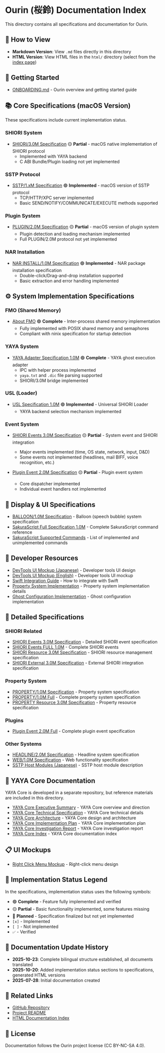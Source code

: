 # Ourin (桜鈴) Documentation Index

This directory contains all specifications and documentation for Ourin.

## 📖 How to View

- **Markdown Version**: View `.md` files directly in this directory
- **HTML Version**: View HTML files in the `html/` directory (select from the [index page](html/index.html))

## 🎯 Getting Started

- [ONBOARDING.md](ONBOARDING_en-us.md) - Ourin overview and getting started guide

## 📚 Core Specifications (macOS Version)

These specifications include current implementation status.

### SHIORI System
- [SHIORI/3.0M Specification](SHIORI_3.0M_SPEC_en-us.md) 🟡 **Partial** - macOS native implementation of SHIORI protocol
  - Implemented with YAYA backend
  - C ABI Bundle/Plugin loading not yet implemented

### SSTP Protocol
- [SSTP/1.xM Specification](SSTP_1.xM_SPEC_en-us.md) 🟢 **Implemented** - macOS version of SSTP protocol
  - TCP/HTTP/XPC server implemented
  - Basic SEND/NOTIFY/COMMUNICATE/EXECUTE methods supported

### Plugin System
- [PLUGIN/2.0M Specification](SPEC_PLUGIN_2.0M_en-us.md) 🟡 **Partial** - macOS version of plugin system
  - Plugin detection and loading mechanism implemented
  - Full PLUGIN/2.0M protocol not yet implemented

### NAR Installation
- [NAR INSTALL/1.0M Specification](NAR_INSTALL_1.0M_SPEC_en-us.md) 🟢 **Implemented** - NAR package installation specification
  - Double-click/Drag-and-drop installation supported
  - Basic extraction and error handling implemented

## ⚙️ System Implementation Specifications

### FMO (Shared Memory)
- [About FMO](About_FMO_en-us.md) 🟢 **Complete** - Inter-process shared memory implementation
  - Fully implemented with POSIX shared memory and semaphores
  - Compliant with ninix specification for startup detection

### YAYA System
- [YAYA Adapter Specification 1.0M](OURIN_YAYA_ADAPTER_SPEC_1.0M_en-us.md) 🟢 **Complete** - YAYA ghost execution adapter
  - IPC with helper process implemented
  - `yaya.txt` and `.dic` file parsing supported
  - SHIORI/3.0M bridge implemented

### USL (Loader)
- [USL Specification 1.0M](OURIN_USL_1.0M_SPEC_en-us.md) 🟢 **Implemented** - Universal SHIORI Loader
  - YAYA backend selection mechanism implemented

### Event System
- [SHIORI Events 3.0M Specification](OURIN_SHIORI_EVENTS_3.0M_SPEC_en-us.md) 🟡 **Partial** - System event and SHIORI integration
  - Major events implemented (time, OS state, network, input, D&D)
  - Some events not implemented (headlines, mail BIFF, voice recognition, etc.)

- [Plugin Event 2.0M Specification](PLUGIN_EVENT_2.0M_SPEC_en-us.md) 🟡 **Partial** - Plugin event system
  - Core dispatcher implemented
  - Individual event handlers not implemented

## 🎨 Display & UI Specifications

- [BALLOON/1.0M Specification](BALLOON_1.0M_SPEC_en-us.md) - Balloon (speech bubble) system specification
- [SakuraScript Full Specification 1.0M](SAKURASCRIPT_FULL_1.0M_PATCHED_en-us.md) - Complete SakuraScript command reference
- [SakuraScript Supported Commands](SAKURASCRIPT_COMMANDS_SUPPORTED_en-us.md) - List of implemented and unimplemented commands

## 🔧 Developer Resources

- [DevTools UI Mockup (Japanese)](DevToolsUIMockup_ja-jp.md) - Developer tools UI design
- [DevTools UI Mockup (English)](DevToolsUIMockup_en-us.md) - Developer tools UI mockup
- [Swift Integration Guide](connect_swift_en-us.md) - How to integrate with Swift
- [Property System Implementation](PropertySystem_en-us.md) - Property system implementation details
- [Ghost Configuration Implementation](GhostConfigurationImplementation_en-us.md) - Ghost configuration implementation

## 📖 Detailed Specifications

### SHIORI Related
- [SHIORI Events 3.0M Specification](SHIORI_EVENTS_3.0M_SPEC_en-us.md) - Detailed SHIORI event specification
- [SHIORI Events FULL 1.0M](SHIORI_EVENTS_FULL_1.0M_PATCHED_en-us.md) - Complete SHIORI events
- [SHIORI Resource 3.0M Specification](SHIORI_RESOURCE_3.0M_SPEC_en-us.md) - SHIORI resource management specification
- [SHIORI External 3.0M Specification](SHIORI_EXTERNAL_3.0M_SPEC_en-us.md) - External SHIORI integration specification

### Property System
- [PROPERTY/1.0M Specification](PROPERTY_1.0M_SPEC_en-us.md) - Property system specification
- [PROPERTY/1.0M Full](PROPERTY_1.0M_SPEC_FULL_en-us.md) - Complete property system specification
- [PROPERTY Resource 3.0M Specification](PROPERTY_Resource_3.0M_SPEC_en-us.md) - Property resource specification

### Plugins
- [Plugin Event 2.0M Full](PLUGIN_EVENT_2.0M_SPEC_FULL_en-us.md) - Complete plugin event specification

### Other Systems
- [HEADLINE/2.0M Specification](HEADLINE_2.0M_SPEC_en-us.md) - Headline system specification
- [WEB/1.0M Specification](WEB_1.0M_SPEC_en-us.md) - Web functionality specification
- [SSTP Host Modules (Japanese)](SSTP_Host_Modules_JA_ja-jp.md) - SSTP host module description

## 📖 YAYA Core Documentation

YAYA Core is developed in a separate repository, but reference materials are included in this directory.

- [YAYA Core Executive Summary](YAYA_CORE_EXECUTIVE_SUMMARY_en-us.md) - YAYA Core overview and direction
- [YAYA Core Technical Specification](YAYA_CORE_TECHNICAL_SPEC_en-us.md) - YAYA Core technical details
- [YAYA Core Architecture](YAYA_CORE_ARCHITECTURE_en-us.md) - YAYA Core design and architecture
- [YAYA Core Implementation Plan](YAYA_CORE_IMPLEMENTATION_PLAN_en-us.md) - YAYA Core implementation plan
- [YAYA Core Investigation Report](YAYA_CORE_INVESTIGATION_REPORT_en-us.md) - YAYA Core investigation report
- [YAYA Core Index](YAYA_CORE_INDEX_en-us.md) - YAYA Core documentation index

## 📋 UI Mockups

- [Right Click Menu Mockup](RightClickMenuMockup_en-us.md) - Right-click menu design

## 🎨 Implementation Status Legend

In the specifications, implementation status uses the following symbols:

- 🟢 **Complete** - Feature fully implemented and verified
- 🟡 **Partial** - Basic functionality implemented, some features missing
- 🔵 **Planned** - Specification finalized but not yet implemented
- `[x]` - Implemented
- `[ ]` - Not implemented
- `✅` - Verified

## 📝 Documentation Update History

- **2025-10-23**: Complete bilingual structure established, all documents translated
- **2025-10-20**: Added implementation status sections to specifications, generated HTML versions
- **2025-07-28**: Initial documentation created

## 🔗 Related Links

- [GitHub Repository](https://github.com/eightman999/Ourin)
- [Project README](../README.md)
- [HTML Documentation Index](html/index.html)

## 📄 License

Documentation follows the Ourin project license (CC BY-NC-SA 4.0).
